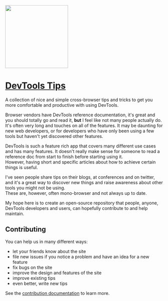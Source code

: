 <img src="https://raw.githubusercontent.com/captainbrosset/devtools-tips/main/src/assets/logo.png" width="200">

# [DevTools Tips](https://devtoolstips.org/)

A collection of nice and simple cross-browser tips and tricks to get you more comfortable and productive with using DevTools.

Browser vendors have DevTools reference documentation, it's great and you should totally go and read it, __but__ I feel like not many people actually do.\
It's often very long and touches on all of the features. It may be daunting for new web developers, or for developers who have only been using a few tools but haven't yet discovered other features.

DevTools is such a feature rich app that covers many different use cases and has many features. It doesn't really make sense for someone to read a reference doc from start to finish before starting using it.\
However, having short and specific articles about how to achieve certain things is useful.

I've seen people share tips on their blogs, at conferences and on twitter, and it's a great way to discover new things and raise awareness about other tools you might not be using.\
These are, however, often mono-browser and not always up to date.

My hope here is to create an open-source repository that people, anyone, DevTools developers and users, can hopefully contribute to and help maintain.

## Contributing

You can help us in many different ways:
* let your friends know about the site
* file new issues if you notice a problem and have an idea for a new feature
* fix bugs on the site
* improve the design and features of the site
* improve existing tips
* even better, write new tips

See the [contribution documentation](CONTRIBUTING.md) to learn more.
